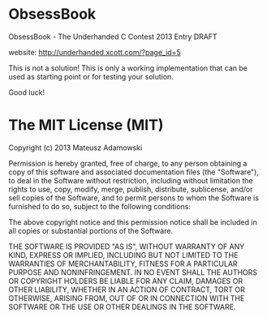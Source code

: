 ObsessBook
==========

ObsessBook - The Underhanded C Contest 2013 Entry DRAFT

website: http://underhanded.xcott.com/?page_id=5

This is not a solution! This is only a working implementation that can be used as starting point or for testing your solution.

Good luck!


The MIT License (MIT)
=====================
Copyright (c) 2013 Mateusz Adamowski

Permission is hereby granted, free of charge, to any person obtaining a copy of this software and associated documentation files (the "Software"), to deal in the Software without restriction, including without limitation the rights to use, copy, modify, merge, publish, distribute, sublicense, and/or sell copies of the Software, and to permit persons to whom the Software is furnished to do so, subject to the following conditions:

The above copyright notice and this permission notice shall be included in all copies or substantial portions of the Software.

THE SOFTWARE IS PROVIDED "AS IS", WITHOUT WARRANTY OF ANY KIND, EXPRESS OR IMPLIED, INCLUDING BUT NOT LIMITED TO THE WARRANTIES OF MERCHANTABILITY, FITNESS FOR A PARTICULAR PURPOSE AND NONINFRINGEMENT. IN NO EVENT SHALL THE AUTHORS OR COPYRIGHT HOLDERS BE LIABLE FOR ANY CLAIM, DAMAGES OR OTHER LIABILITY, WHETHER IN AN ACTION OF CONTRACT, TORT OR OTHERWISE, ARISING FROM, OUT OF OR IN CONNECTION WITH THE SOFTWARE OR THE USE OR OTHER DEALINGS IN THE SOFTWARE.
